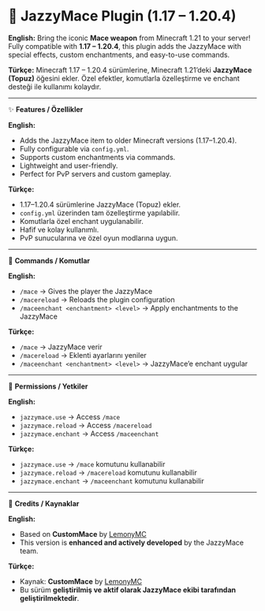 # 🔨 JazzyMace Plugin (1.17 – 1.20.4)

**English:**
Bring the iconic **Mace weapon** from Minecraft 1.21 to your server! Fully compatible with **1.17 – 1.20.4**, this plugin adds the JazzyMace with special effects, custom enchantments, and easy-to-use commands.

**Türkçe:**
Minecraft 1.17 – 1.20.4 sürümlerine, Minecraft 1.21’deki **JazzyMace (Topuz)** öğesini ekler. Özel efektler, komutlarla özelleştirme ve enchant desteği ile kullanımı kolaydır.

---

✨ **Features / Özellikler**

**English:**

* Adds the JazzyMace item to older Minecraft versions (1.17–1.20.4).
* Fully configurable via `config.yml`.
* Supports custom enchantments via commands.
* Lightweight and user-friendly.
* Perfect for PvP servers and custom gameplay.

**Türkçe:**

* 1.17–1.20.4 sürümlerine JazzyMace (Topuz) ekler.
* `config.yml` üzerinden tam özelleştirme yapılabilir.
* Komutlarla özel enchant uygulanabilir.
* Hafif ve kolay kullanımlı.
* PvP sunucularına ve özel oyun modlarına uygun.

---

📜 **Commands / Komutlar**

**English:**

* `/mace` → Gives the player the JazzyMace
* `/macereload` → Reloads the plugin configuration
* `/maceenchant <enchantment> <level>` → Apply enchantments to the JazzyMace

**Türkçe:**

* `/mace` → JazzyMace verir
* `/macereload` → Eklenti ayarlarını yeniler
* `/maceenchant <enchantment> <level>` → JazzyMace’e enchant uygular

---

📌 **Permissions / Yetkiler**

**English:**

* `jazzymace.use` → Access `/mace`
* `jazzymace.reload` → Access `/macereload`
* `jazzymace.enchant` → Access `/maceenchant`

**Türkçe:**

* `jazzymace.use` → `/mace` komutunu kullanabilir
* `jazzymace.reload` → `/macereload` komutunu kullanabilir
* `jazzymace.enchant` → `/maceenchant` komutunu kullanabilir

---

📌 **Credits / Kaynaklar**

**English:**

* Based on **CustomMace** by [LemonyMC](https://github.com/LemonyMC-Dev/CustomMace)
* This version is **enhanced and actively developed** by the JazzyMace team.

**Türkçe:**

* Kaynak: **CustomMace** by [LemonyMC](https://github.com/LemonyMC-Dev/CustomMace)
* Bu sürüm **geliştirilmiş ve aktif olarak JazzyMace ekibi tarafından geliştirilmektedir**.
